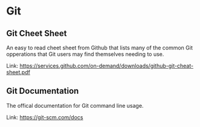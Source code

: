 # Git

## Git Cheet Sheet
An easy to read cheet sheet from Github that lists many of the common Git 
opperations that Git users may find themselves needing to use.

Link: https://services.github.com/on-demand/downloads/github-git-cheat-sheet.pdf 

## Git Documentation
The offical documentation for Git command line usage.

Link: https://git-scm.com/docs

